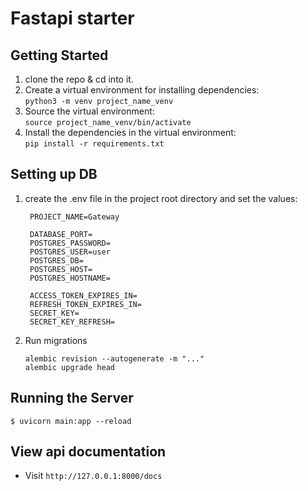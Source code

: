 # Fastapi starter

## Getting Started

1. clone the repo & cd into it.
2. Create a virtual environment for installing dependencies:
   <br/><nbsp/>`python3 -m venv project_name_venv`
3. Source the virtual environment:
   <br/><nbsp/>`source project_name_venv/bin/activate`
4. Install the dependencies in the virtual environment:
   <br/><nbsp/>`pip install -r requirements.txt`

## Setting up DB

1. create the .env file in the project root directory and set the values:
   ```shell
    PROJECT_NAME=Gateway

    DATABASE_PORT=
    POSTGRES_PASSWORD=
    POSTGRES_USER=user
    POSTGRES_DB=
    POSTGRES_HOST=
    POSTGRES_HOSTNAME=
    
    ACCESS_TOKEN_EXPIRES_IN=
    REFRESH_TOKEN_EXPIRES_IN=
    SECRET_KEY=
    SECRET_KEY_REFRESH=
   ```

2. Run migrations
   ```shell
   alembic revision --autogenerate -m "..."
   alembic upgrade head
   ```

## Running the Server

```shell
$ uvicorn main:app --reload
```

## View api documentation

- Visit `http://127.0.0.1:8000/docs`
